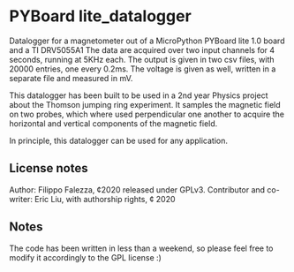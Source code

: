 # PYBoard lite_datalogger
Datalogger for a magnetometer out of a MicroPython PYBoard lite 1.0 board and a TI DRV5055A1
The data are acquired over two input channels for 4 seconds, running at 5KHz each.
The output is given in two csv files, with 20000 entries, one every 0.2ms. The voltage is given as well, written in a separate file and measured in mV.

This datalogger has been built to be used in a 2nd year Physics project about the Thomson jumping ring experiment.
It samples the magnetic field on two probes, which where used perpendicular one another to acquire the horizontal and vertical components of the magnetic field.

In principle, this datalogger can be used for any application.

## License notes
Author: Filippo Falezza, ¢2020 released under GPLv3.
Contributor and co-writer: Eric Liu, with authorship rights, ¢ 2020

## Notes
The code has been written in less than a weekend, so please feel free to modify it accordingly to the GPL license :)
